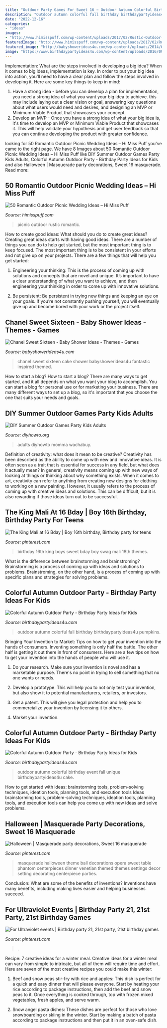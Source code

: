```yaml
---
title: "Outdoor Party Games For Sweet 16 ~ Outdoor Autumn Colorful Birthday Event Fall Unique Birthdaypartyideas4u Cake"
description: "Outdoor autumn colorful fall birthday birthdaypartyideas4u pumpkins"
date: "2022-12-16"
categories:
- "ideas"
images:
- "http://www.himisspuff.com/wp-content/uploads/2017/02/Rustic-Outdoor-Picnic-Wedding-Ideas-21.jpg"
featuredImage: "http://www.himisspuff.com/wp-content/uploads/2017/02/Rustic-Outdoor-Picnic-Wedding-Ideas-21.jpg"
featured_image: "http://babyshowerideas4u.com/wp-content/uploads/2014/01/1526380_674764635888082_655656192_n.jpg"
image: "https://www.birthdaypartyideas4u.com/wp-content/uploads/2016/09/Colorful-Autumn-Outdoor-Party-Cake-600x899.jpg"
---
```



Implementation: What are the steps involved in developing a big idea?
When it comes to big ideas, implementation is key. In order to put your big idea into action, you'll need to have a clear plan and follow the steps involved in developing it. Here are some key things to keep in mind: 
1. Have a strong idea - before you can develop a plan for implementation, you need a strong idea of what you want your big idea to achieve. this may include laying out a clear vision or goal, answering key questions about what users would need and desires, and designing an MVP or Minimum Viable Product that showcases your concept. 
2. Develop an MVP - Once you have a strong idea of what your big idea is, it's time to develop an MVP or Minimum Viable Product that showcases it. This will help validate your hypothesis and get user feedback so that you can continue developing the product with greater confidence.

	

		
looking for 50 Romantic Outdoor Picnic Wedding Ideas – Hi Miss Puff you've came to the right page. We have 8 Images about 50 Romantic Outdoor Picnic Wedding Ideas – Hi Miss Puff like DIY Summer Outdoor Games Party Kids Adults, Colorful Autumn Outdoor Party - Birthday Party Ideas for Kids and also Halloween | Masquerade party decorations, Sweet 16 masquerade. Read more:
		
    
## 50 Romantic Outdoor Picnic Wedding Ideas – Hi Miss Puff

<img loading=lazy src="http://www.himisspuff.com/wp-content/uploads/2017/02/Rustic-Outdoor-Picnic-Wedding-Ideas-21.jpg" onerror="this.onerror=null;this.src='https://tse4.mm.bing.net/th?id=OIP.5OJqxPx-uBx_tFl3GUKHyQHaLH&amp;pid=15.1';" alt="50 Romantic Outdoor Picnic Wedding Ideas – Hi Miss Puff">

_Source: himisspuff.com_

>picnic outdoor rustic romantic. 

	

How to create good ideas: What should you do to create great ideas?
Creating great ideas starts with having good ideas. There are a number of things you can do to help get started, but the most important thing is to keep focused. The most important thing is to be consistent in your efforts and not give up on your projects. There are a few things that will help you get started:
1. Engineering your thinking: This is the process of coming up with solutions and concepts that are novel and unique. It’s important to have a clear understanding of what you want to achieve, and then engineering your thinking in order to come up with innovative solutions.

2. Be persistent: Be persistent in trying new things and keeping an eye on your goals. If you’re not constantly pushing yourself, you will eventually give up and become bored with your work or the project itself.


    
## Chanel Sweet Sixteen - Baby Shower Ideas - Themes - Games

<img loading=lazy src="http://babyshowerideas4u.com/wp-content/uploads/2014/01/1526380_674764635888082_655656192_n.jpg" onerror="this.onerror=null;this.src='https://tse1.mm.bing.net/th?id=OIP.Xt4tz9xa4nnR0dNkpNSP6wHaJ4&amp;pid=15.1';" alt="Chanel Sweet Sixteen - Baby Shower Ideas - Themes - Games">

_Source: babyshowerideas4u.com_

>chanel sweet sixteen cake shower babyshowerideas4u fantastic inspired themed. 

	

How to start a blog?
How to start a blog? There are many ways to get started, and it all depends on what you want your blog to accomplish. You can start a blog for personal use or for marketing your business. There are many different ways to set up a blog, so it's important that you choose the one that suits your needs and goals.

    
## DIY Summer Outdoor Games Party Kids Adults

<img loading=lazy src="http://www.diyhowto.org/wp-content/uploads/DIY-Glow-in-the-Dark-Ring-Toss-20-DIY-Summer-Outdoor-Games-For-Kids-Adults.jpg" onerror="this.onerror=null;this.src='https://tse4.mm.bing.net/th?id=OIP.sL2BvVWKirQo0alqWDv06AHaLD&amp;pid=15.1';" alt="DIY Summer Outdoor Games Party Kids Adults">

_Source: diyhowto.org_

>adults diyhowto momma wachabuy. 

	

Definition of creativity: what does it mean to be creative?
Creativity has been described as the ability to come up with new and innovative ideas. It is often seen as a trait that is essential for success in any field, but what does it actually mean? In general, creativity means coming up with new ways of looking at things or thinking about why something exists. When it comes to art, creativity can refer to anything from creating new designs for clothing to working on a new painting. However, it usually refers to the process of coming up with creative ideas and solutions. This can be difficult, but it is also rewarding if those ideas turn out to be successful.

    
## The King Mali At 16 Bday | Boy 16th Birthday, Birthday Party For Teens

<img loading=lazy src="https://i.pinimg.com/originals/62/57/11/625711ef5e0a25d4d381d1dd49fedb74.jpg" onerror="this.onerror=null;this.src='https://tse2.mm.bing.net/th?id=OIP.gYz3o0qtJh9kXsbx6xBSXAHaJ4&amp;pid=15.1';" alt="The King Mali at 16 Bday | Boy 16th birthday, Birthday party for teens">

_Source: pinterest.com_

>birthday 16th king boys sweet bday boy swag mali 18th themes. 

	

What is the difference between brainstorming and brainstroming?
Brainstorming is a process of coming up with ideas and solutions to problems. Brainstroming, on the other hand, is a process of coming up with specific plans and strategies for solving problems.

    
## Colorful Autumn Outdoor Party - Birthday Party Ideas For Kids

<img loading=lazy src="https://www.birthdaypartyideas4u.com/wp-content/uploads/2016/09/Colorful-Autumn-Outdoor-Party-Pumpkins-600x899.jpg" onerror="this.onerror=null;this.src='https://tse3.mm.bing.net/th?id=OIP.MnmxPksGunYo6anxQx47GQHaLG&amp;pid=15.1';" alt="Colorful Autumn Outdoor Party - Birthday Party Ideas for Kids">

_Source: birthdaypartyideas4u.com_

>outdoor autumn colorful fall birthday birthdaypartyideas4u pumpkins. 

	

Bringing Your Invention to Market: Tips on how to get your invention into the hands of consumers.
Inventing something is only half the battle. The other half is getting it out there in front of consumers. Here are a few tips on how to get your invention into the hands of people who will use it.
1. Do your research. Make sure your invention is novel and has a marketable purpose. There's no point in trying to sell something that no one wants or needs.

2. Develop a prototype. This will help you to not only test your invention, but also show it to potential manufacturers, retailers, or investors.

3. Get a patent. This will give you legal protection and help you to commercialize your invention by licensing it to others.

4. Market your invention.

    
## Colorful Autumn Outdoor Party - Birthday Party Ideas For Kids

<img loading=lazy src="https://www.birthdaypartyideas4u.com/wp-content/uploads/2016/09/Colorful-Autumn-Outdoor-Party-Cake-600x899.jpg" onerror="this.onerror=null;this.src='https://tse4.mm.bing.net/th?id=OIP.T6Csc9K-xQH3l8H3u5f10QHaLG&amp;pid=15.1';" alt="Colorful Autumn Outdoor Party - Birthday Party Ideas for Kids">

_Source: birthdaypartyideas4u.com_

>outdoor autumn colorful birthday event fall unique birthdaypartyideas4u cake. 

	

How to get started with ideas: brainstorming tools, problem-solving techniques, ideation tools, planning tools, and execution tools
Ideas brainstorming tools, problem-solving techniques, ideation tools, planning tools, and execution tools can help you come up with new ideas and solve problems.

    
## Halloween | Masquerade Party Decorations, Sweet 16 Masquerade

<img loading=lazy src="https://i.pinimg.com/originals/00/8a/16/008a163cc1ebb778b26b400005a8c91e.jpg" onerror="this.onerror=null;this.src='https://tse1.mm.bing.net/th?id=OIP.siBkPWsiTfbllr4Mqez7oAHaLH&amp;pid=15.1';" alt="Halloween | Masquerade party decorations, Sweet 16 masquerade">

_Source: pinterest.com_

>masquerade halloween theme ball decorations opera sweet table phantom centerpieces dinner venetian themed themes settings decor setting decorating centerpiece parties. 

	

Conclusion: What are some of the benefits of inventions?
Inventions have many benefits, including making lives easier and helping businesses succeed.

    
## For Ultraviolet Events | Birthday Party 21, 21st Party, 21st Birthday Games

<img loading=lazy src="https://i.pinimg.com/736x/87/bf/df/87bfdfac6a4ee0755b5f09ff881c3622.jpg?b=t" onerror="this.onerror=null;this.src='https://tse1.mm.bing.net/th?id=OIP.8VzMZVvArahq_blj1CWnZQHaLD&amp;pid=15.1';" alt="For Ultraviolet events | Birthday party 21, 21st party, 21st birthday games">

_Source: pinterest.com_

>. 

	

Recipe: 7 creative ideas for a winter meal.
Creative ideas for a winter meal can vary from simple to intricate, but all of them will require time and effort. Here are seven of the most creative recipes you could make this winter: 
1. Beef and snow peas stir-fry with rice and apples: This dish is perfect for a quick and easy dinner that will please everyone. Start by heating your rice according to package instructions, then add the beef and snow peas to it. Once everything is cooked through, top with frozen mixed vegetables, fresh apples, and serve warm. 

2. Snow angel pasta dishes: These dishes are perfect for those who love snowboarding or skiing in the winter. Start by making a batch of pasta according to package instructions and then put it in an oven-safe dish.

